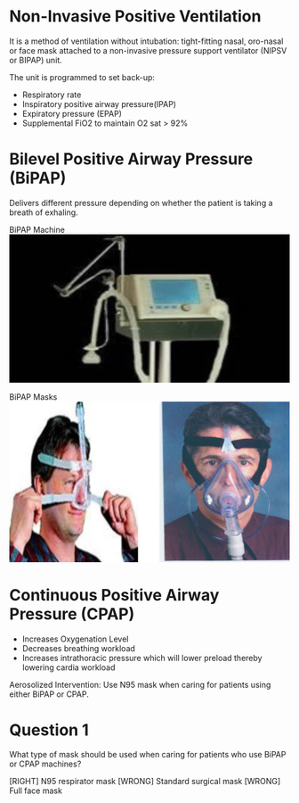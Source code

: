 # Non-Invasive Positive Ventilation

It is a method of ventilation without intubation: tight-fitting nasal, oro-nasal or face mask attached to a non-invasive pressure support ventilator (NIPSV or BIPAP) unit.

The unit is programmed to set back-up:

* Respiratory rate
* Inspiratory positive airway pressure(IPAP)
* Expiratory pressure (EPAP)
* Supplemental FiO2 to maintain O2 sat > 92%

# Bilevel Positive Airway Pressure (BiPAP)
Delivers different pressure depending on whether the patient is taking a breath of exhaling.

BiPAP Machine
![](assets/bipap-machine.png)

BiPAP Masks
![](assets/bipap-masks.png)

# Continuous Positive Airway Pressure (CPAP)
* Increases Oxygenation Level
* Decreases breathing workload
* Increases intrathoracic pressure which will lower preload thereby lowering cardia workload

Aerosolized Intervention: Use N95 mask when caring for patients using either BiPAP or CPAP.

# Question 1
What type of mask should be used when caring for patients who use BiPAP or CPAP machines?

[RIGHT] N95 respirator mask
[WRONG] Standard surgical mask
[WRONG] Full face mask